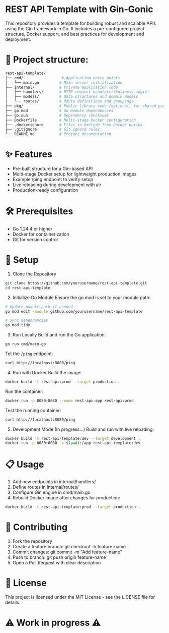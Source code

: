 # REST API Template with Gin-Gonic

This repository provides a template for building robust and scalable APIs using the Gin framework in Go. It includes a pre-configured project structure, Docker support, and best practices for development and deployment.

# 📁 Project structure:
```bash
rest-api-template/
├── cmd/                 # Application entry points
│   └── main.go         # Main server initialization
├── internal/           # Private application code
│   ├── handlers/       # HTTP request handlers (business logic)
│   ├── models/         # Data structures and domain models
│   └── routes/         # Route definitions and groupings
├── pkg/                # Public library code (optional, for shared packages)
├── go.mod              # Go module dependencies
├── go.sum              # Dependency checksums
├── Dockerfile          # Multi-stage Docker configuration
├── .dockerignore       # Files to exclude from Docker builds
├── .gitignore          # Git ignore rules
└── README.md           # Project documentation
```
# ✨ Features

- Pre-built structure for a Gin-based API
- Multi-stage Docker setup for lightweight production images
- Example /ping endpoint to verify setup
- Live reloading during development with air
- Production-ready configuration

# 🛠 Prerequisites

- Go 1.24.4 or higher
- Docker for containerization
- Git for version control

# 🚀 Setup

1. Clone the Repository
```bash
git clone https://github.com/yourusername/rest-api-template.git
cd rest-api-template
```

2. Initialize Go Module
Ensure the go.mod is set to your module path:
```bash
# Update module path if needed
go mod edit -module github.com/yourusername/rest-api-template

# Sync dependencies
go mod tidy
```

3. Run Locally
Build and run the Go application:
```bash
go run cmd/main.go
```
Tet the `/ping` endpoint:
```bash
curl http://localhost:8080/ping
```

4. Run with Docker
Build the image:

```bash
docker build -t rest-api:prod --target production .
```
Run the container:
```bash
docker run -p 8080:8080 --name rest-api-app rest-api:prod
```
Test the running container:
```bash
curl http://localhost:8080/ping
```

5. Development Mode (In progress...)
Build and run with live reloading:
```bash
docker build -t rest-api-template:dev --target development .
docker run -p 8080:8080 -v $(pwd):/app rest-api-template:dev
```

# 📋 Usage

1. Add new endpoints in internal/handlers/
2. Define routes in internal/routes/
3. Configure Gin engine in cmd/main.go
4. Rebuild Docker image after changes for production:
```bash
docker build -t rest-api-template:prod --target production .
```

# 🤝 Contributing

1. Fork the repository
2. Create a feature branch: git checkout -b feature-name
3. Commit changes: git commit -m "Add feature-name"
4. Push to branch: git push origin feature-name
5. Open a Pull Request with clear description

# 📄 License
This project is licensed under the MIT License - see the LICENSE file for details.

# ⚠️ Work in progress ⚠️